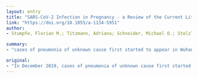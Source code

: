 ```yaml
---
layout: entry
title: "SARS-CoV-2 Infection in Pregnancy - a Review of the Current Literature and Possible Impact on Maternal and Neonatal Outcome"
link: "https://doi.org/10.1055/a-1134-5951"
author:
- Stumpfe, Florian M.; Titzmann, Adriana; Schneider, Michael O.; Stelzl, Patrick; Kehl, Sven; Fasching, Peter A.; Beckmann, Matthias W.; Ensser, Armin

summary:
- "cases of pneumonia of unknown cause first started to appear in Wuhan in China. Infections have been confirmed worldwide in numerous countries. The aim of the present review is to provide an overview of the new severe acute respiratory syndrome (SARS) coronavirus 2. It can be assumed that the clinical course of COVID-19 disease may be complicated by pregnancy which could be associated with a higher mortality rate. Breastfeeding is possible once infection has been excluded or the disease declared cured."

original:
- "In December 2019, cases of pneumonia of unknown cause first started to appear in Wuhan in China; subsequently, a new coronavirus was soon identified as the cause of the illness, now known as Coronavirus Disease 2019 (COVID-19). Since then, infections have been confirmed worldwide in numerous countries, with the number of cases steadily rising. The aim of the present review is to provide an overview of the new severe acute respiratory syndrome (SARS) coronavirus 2 (SARS-CoV-2) and, in particular, to deduce from it potential risks and complications for pregnant patients. For this purpose, the available literature on cases of infection in pregnancy during the SARS epidemic of 2002/2003, the MERS (Middle East respiratory syndrome) epidemic ongoing since 2012, as well as recent publications on cases infected with SARS-CoV-2 in pregnancy are reviewed and reported. Based on the literature available at the moment, it can be assumed that the clinical course of COVID-19 disease may be complicated by pregnancy which could be associated with a higher mortality rate. It may also be assumed at the moment that transmission from mother to child in utero is unlikely. Breastfeeding is possible once infection has been excluded or the disease declared cured."
---
```


